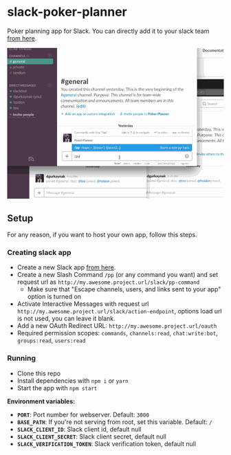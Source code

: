 # slack-poker-planner

Poker planning app for Slack. You can directly add it to your slack team [from here](https://deniz.co/pp/).

![Demonstration](demo.gif)

## Setup

For any reason, if you want to host your own app, follow this steps.

### Creating slack app

- Create a new Slack app [from here](https://api.slack.com/apps).
- Create a new Slash Command `/pp` (or any command you want) and set request url as `http://my.awesome.project.url/slack/pp-command`
    - Make sure that "Escape channels, users, and links sent to your app" option is turned on
- Activate Interactive Messages with request url `http://my.awesome.project.url/slack/action-endpoint`, options load url is not used, you can leave it blank.
- Add a new OAuth Redirect URL: `http://my.awesome.project.url/oauth`
- Required permission scopes: `commands`, `channels:read`, `chat:write:bot`, `groups:read`, `users:read`


### Running

- Clone this repo
- Install dependencies with `npm i` or `yarn`
- Start the app with `npm start`

**Environment variables:**
- **`PORT`**: Port number for webserver. Default: `3000`
- **`BASE_PATH`**: If you're not serving from root, set this variable. Default: `/`
- **`SLACK_CLIENT_ID`**: Slack client id, default null
- **`SLACK_CLIENT_SECRET`**: Slack client secret, default null
- **`SLACK_VERIFICATION_TOKEN`**: Slack verification token, default null

